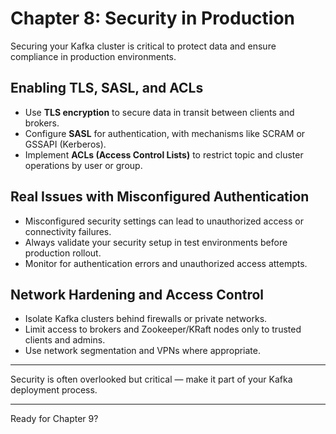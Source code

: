 
# Chapter 8: Security in Production

Securing your Kafka cluster is critical to protect data and ensure compliance in production environments.

## Enabling TLS, SASL, and ACLs

- Use **TLS encryption** to secure data in transit between clients and brokers.
- Configure **SASL** for authentication, with mechanisms like SCRAM or GSSAPI (Kerberos).
- Implement **ACLs (Access Control Lists)** to restrict topic and cluster operations by user or group.

## Real Issues with Misconfigured Authentication

- Misconfigured security settings can lead to unauthorized access or connectivity failures.
- Always validate your security setup in test environments before production rollout.
- Monitor for authentication errors and unauthorized access attempts.

## Network Hardening and Access Control

- Isolate Kafka clusters behind firewalls or private networks.
- Limit access to brokers and Zookeeper/KRaft nodes only to trusted clients and admins.
- Use network segmentation and VPNs where appropriate.

---

Security is often overlooked but critical — make it part of your Kafka deployment process.

---

Ready for Chapter 9?
